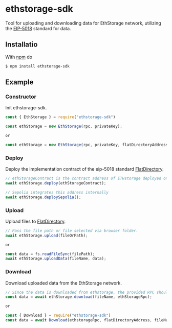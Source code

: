 # ethstorage-sdk
Tool for uploading and downloading data for EthStorage network, utilizing the [EIP-5018](https://eips.ethereum.org/EIPS/eip-5018) standard for data.

## Installatio

With [npm](https://www.npmjs.com/package/ethstorage-sdk) do

```bash
$ npm install ethstorage-sdk
```

## Example

### Constructor
Init ethstorage-sdk.
```js
const { EthStorage } = require("ethstorage-sdk")

const ethStorage = new EthStorage(rpc, privateKey);

or

const ethStorage = new EthStorage(rpc, privateKey, flatDirectoryAddress);
```

### Deploy
Deploy the implementation contract of the eip-5018 standard [FlatDirectory](https://github.com/ethstorage/evm-large-storage/blob/master/contracts/examples/SimpleFlatDirectory.sol).
```js
// ethStorageContract is the contract address of ETHstorage deployed on L1. 
await ethStorage.deploy(ethStorageContract);

// Sepolia integrates this address internally
await ethStorage.deploySepolia();
```

### Upload
Upload files to [FlatDirectory](https://github.com/ethstorage/evm-large-storage/blob/master/contracts/examples/SimpleFlatDirectory.sol).
```js
// Pass the file path or file selected via browser folder.
await ethStorage.upload(fileOrPath);

or

const data = fs.readFileSync(filePath);
await ethStorage.uploadData(fileName, data);
```


### Download
Download uploaded data from the EthStorage network.
```js
// Since the data is downloaded from ethstorage, the provided RPC should be an ethstorage RPC.
const data = await ethStorage.download(fileName, ethStorageRpc);

or

const { Download } = require("ethstorage-sdk")
const data = await Download(ethstorageRpc, flatDirectoryAddress, fileName);
```

